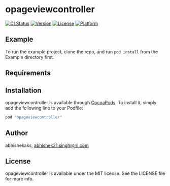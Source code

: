 # opageviewcontroller

[![CI Status](http://img.shields.io/travis/abhishekaks/opageviewcontroller.svg?style=flat)](https://travis-ci.org/abhishekaks/opageviewcontroller)
[![Version](https://img.shields.io/cocoapods/v/opageviewcontroller.svg?style=flat)](http://cocoapods.org/pods/opageviewcontroller)
[![License](https://img.shields.io/cocoapods/l/opageviewcontroller.svg?style=flat)](http://cocoapods.org/pods/opageviewcontroller)
[![Platform](https://img.shields.io/cocoapods/p/opageviewcontroller.svg?style=flat)](http://cocoapods.org/pods/opageviewcontroller)

## Example

To run the example project, clone the repo, and run `pod install` from the Example directory first.

## Requirements

## Installation

opageviewcontroller is available through [CocoaPods](http://cocoapods.org). To install
it, simply add the following line to your Podfile:

```ruby
pod "opageviewcontroller"
```

## Author

abhishekaks, abhishek21.singh@ril.com

## License

opageviewcontroller is available under the MIT license. See the LICENSE file for more info.
